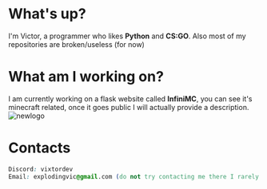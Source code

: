 # What's up?
I'm Victor, a programmer who likes **Python** and **CS:GO**. Also most of my repositories are broken/useless (for now)

# What am I working on?
I am currently working on a flask website called **InfiniMC**, you can see it's minecraft related, once it goes public I will actually provide a description.
![newlogo](https://github.com/vixtordev/vixtordev/assets/108889461/6d3b1797-492e-4738-baaf-a2220334d192)

# Contacts

```css
Discord: vixtordev
Email: explodingvic@gmail.com (do not try contacting me there I rarely check it)
```
